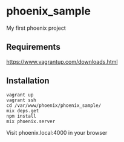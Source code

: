 # phoenix_sample
My first phoenix project

## Requirements
https://www.vagrantup.com/downloads.html

## Installation

```
vagrant up
vagrant ssh
cd /var/www/phoenix/phoenix_sample/
mix deps.get
npm install
mix phoenix.server
```

Visit phoenix.local:4000 in your browser
